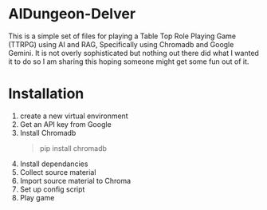 # AIDungeon-Delver

This is a simple set of files for playing a Table Top Role Playing Game (TTRPG) using AI and RAG, Specifically using Chromadb and Google Gemini. It is not overly sophisticated but nothing out there did what I wanted it to do so I am sharing this hoping someone might get some fun out of it.

# Installation
1. create a new virtual environment
2. Get an API key from Google
3. Install Chromadb
    > pip install chromadb
5. Install dependancies
6. Collect source material
7. Import source material to Chroma
8. Set up config script
9. Play game
